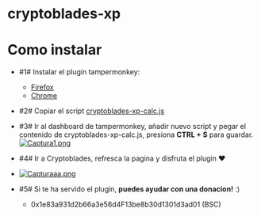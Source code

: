 # cryptoblades-xp

# Como instalar


 - #1#  Instalar el plugin tampermonkey:
	 - [Firefox](https://addons.mozilla.org/es/firefox/addon/tampermonkey/)
	 - [Chrome](https://chrome.google.com/webstore/detail/tampermonkey/dhdgffkkebhmkfjojejmpbldmpobfkfo?hl=es)
	 
 -  #2#  Copiar el script  [cryptoblades-xp-calc.js](https://raw.githubusercontent.com/lolzano/cryptoblades-xp/main/cryptoblades-xp-calc.js)
 
 - #3#  Ir al dashboard de tampermonkey, añadir nuevo script y pegar el contenido de cryptoblades-xp-calc.js, presiona **CTRL + S** para guardar.
[![Captura1.png](https://i.postimg.cc/1tbhBV1P/Captura1.png)](https://postimg.cc/r0GPFmpY)

-  #4#  Ir a Cryptoblades, refresca la pagina y disfruta el plugin ♥
-   [![Capturaaa.png](https://i.postimg.cc/q7YMWyYc/Capturaaa.png)](https://postimg.cc/d72YykJD)

- #5# Si te ha servido el plugin, **puedes ayudar con una donacion!** :)
	 - 0x1e83a931d2b66a3e56d4F13be8b30d1301d3ad01 (BSC)


